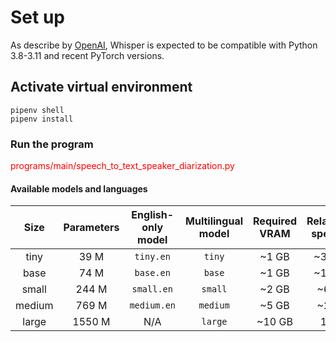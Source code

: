 # Set up
As describe by [OpenAI](https://github.com/openai/whisper), Whisper is expected to be compatible with Python 3.8-3.11 and recent PyTorch versions.

## Activate virtual environment
    pipenv shell
    pipenv install

### Run the program
<span style="color:red">programs/main/speech_to_text_speaker_diarization.py</span>

#### Available models and languages

|  Size  | Parameters | English-only model | Multilingual model | Required VRAM | Relative speed |
|:------:|:----------:|:------------------:|:------------------:|:-------------:|:--------------:|
|  tiny  |    39 M    |     `tiny.en`      |       `tiny`       |     ~1 GB     |      ~32x      |
|  base  |    74 M    |     `base.en`      |       `base`       |     ~1 GB     |      ~16x      |
| small  |   244 M    |     `small.en`     |      `small`       |     ~2 GB     |      ~6x       |
| medium |   769 M    |    `medium.en`     |      `medium`      |     ~5 GB     |      ~2x       |
| large  |   1550 M   |        N/A         |      `large`       |    ~10 GB     |       1x       |